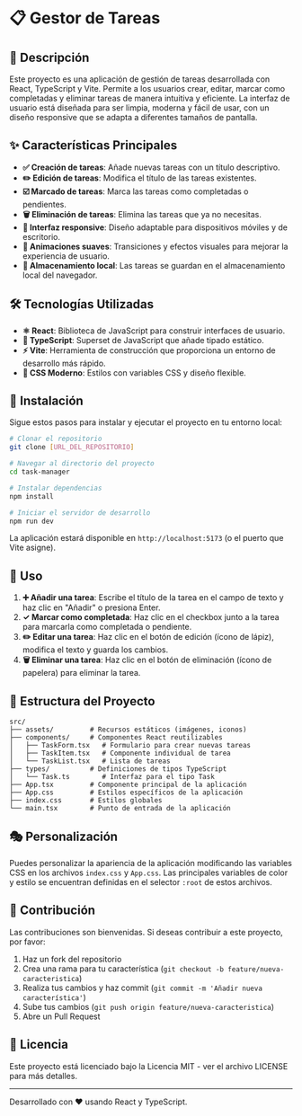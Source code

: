 # 📋 Gestor de Tareas

## 📝 Descripción

Este proyecto es una aplicación de gestión de tareas desarrollada con React, TypeScript y Vite. Permite a los usuarios crear, editar, marcar como completadas y eliminar tareas de manera intuitiva y eficiente. La interfaz de usuario está diseñada para ser limpia, moderna y fácil de usar, con un diseño responsive que se adapta a diferentes tamaños de pantalla.

## ✨ Características Principales

- **✅ Creación de tareas**: Añade nuevas tareas con un título descriptivo.
- **✏️ Edición de tareas**: Modifica el título de las tareas existentes.
- **☑️ Marcado de tareas**: Marca las tareas como completadas o pendientes.
- **🗑️ Eliminación de tareas**: Elimina las tareas que ya no necesitas.
- **📱 Interfaz responsive**: Diseño adaptable para dispositivos móviles y de escritorio.
- **🎯 Animaciones suaves**: Transiciones y efectos visuales para mejorar la experiencia de usuario.
- **💾 Almacenamiento local**: Las tareas se guardan en el almacenamiento local del navegador.

## 🛠️ Tecnologías Utilizadas

- **⚛️ React**: Biblioteca de JavaScript para construir interfaces de usuario.
- **📘 TypeScript**: Superset de JavaScript que añade tipado estático.
- **⚡ Vite**: Herramienta de construcción que proporciona un entorno de desarrollo más rápido.
- **🎨 CSS Moderno**: Estilos con variables CSS y diseño flexible.

## 🚀 Instalación

Sigue estos pasos para instalar y ejecutar el proyecto en tu entorno local:

```bash
# Clonar el repositorio
git clone [URL_DEL_REPOSITORIO]

# Navegar al directorio del proyecto
cd task-manager

# Instalar dependencias
npm install

# Iniciar el servidor de desarrollo
npm run dev
```

La aplicación estará disponible en `http://localhost:5173` (o el puerto que Vite asigne).

## 📖 Uso

1. **➕ Añadir una tarea**: Escribe el título de la tarea en el campo de texto y haz clic en "Añadir" o presiona Enter.
2. **✓ Marcar como completada**: Haz clic en el checkbox junto a la tarea para marcarla como completada o pendiente.
3. **✏️ Editar una tarea**: Haz clic en el botón de edición (ícono de lápiz), modifica el texto y guarda los cambios.
4. **🗑️ Eliminar una tarea**: Haz clic en el botón de eliminación (ícono de papelera) para eliminar la tarea.

## 📁 Estructura del Proyecto

```
src/
├── assets/         # Recursos estáticos (imágenes, iconos)
├── components/     # Componentes React reutilizables
│   ├── TaskForm.tsx   # Formulario para crear nuevas tareas
│   ├── TaskItem.tsx   # Componente individual de tarea
│   └── TaskList.tsx   # Lista de tareas
├── types/          # Definiciones de tipos TypeScript
│   └── Task.ts        # Interfaz para el tipo Task
├── App.tsx         # Componente principal de la aplicación
├── App.css         # Estilos específicos de la aplicación
├── index.css       # Estilos globales
└── main.tsx        # Punto de entrada de la aplicación
```

## 🎭 Personalización

Puedes personalizar la apariencia de la aplicación modificando las variables CSS en los archivos `index.css` y `App.css`. Las principales variables de color y estilo se encuentran definidas en el selector `:root` de estos archivos.

## 👥 Contribución

Las contribuciones son bienvenidas. Si deseas contribuir a este proyecto, por favor:

1. Haz un fork del repositorio
2. Crea una rama para tu característica (`git checkout -b feature/nueva-caracteristica`)
3. Realiza tus cambios y haz commit (`git commit -m 'Añadir nueva característica'`)
4. Sube tus cambios (`git push origin feature/nueva-caracteristica`)
5. Abre un Pull Request

## 📄 Licencia

Este proyecto está licenciado bajo la Licencia MIT - ver el archivo LICENSE para más detalles.

---

Desarrollado con ❤️ usando React y TypeScript.
